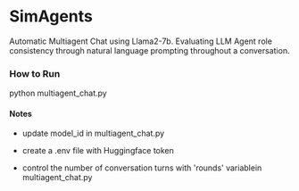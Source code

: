 # SimAgents

Automatic Multiagent Chat using Llama2-7b.
Evaluating LLM Agent role consistency through natural language prompting throughout a conversation.


### How to Run
python multiagent_chat.py


#### Notes 
* update model_id in multiagent_chat.py

* create a .env file with Huggingface token

* control the number of conversation turns with 'rounds' variablein multiagent_chat.py


